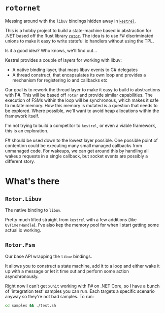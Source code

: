 # `rotornet`

Messing around with the `libuv` bindings hidden away in [`kestrel`](https://github.com/aspnet/KestrelHttpServer).

This is a hobby project to build a state-machine based io abstraction for .NET based off the Rust library [`rotor`](https://github.com/tailhook/rotor).
The idea is to use F# discriminated unions to make it easy to write stateful io handlers without using the TPL.

Is it a good idea? Who knows, we'll find out...

Kestrel provides a couple of layers for working with libuv:

- A native binding layer, that maps libuv events to C# delegates
- A thread construct, that encapsulates its own loop and provides a mechanism for registering io and callbacks etc

Our goal is to rework the thread layer to make it easy to build io abstractions with F#.
This will be based off `rotor` and provide similar capabilities.
The execution of FSMs within the loop will be synchronous, which makes it safe to mutate memory.
How this memory is mutated is a question that needs to be explored.
Where possible, we'll want to avoid heap allocations within the framework itself.

I'm not trying to build a competitor to `kestrel`, or even a viable framework, this is an exploration.

F# should be used down to the lowest layer possible.
One possible point of contention could be executing many small managed callbacks from unmanaged code.
For wakeups, we can get around this by handling all wakeup requests in a single callback, but socket
events are possibly a different story.

# What's there

## `Rotor.Libuv`

The native binding to `libuv`.

Pretty much lifted straight from `kestrel` with a few additions (like `UvTimerHandle`).
I've also kep the memory pool for when I start getting some actual io working.

## `Rotor.Fsm`

Our base API wrapping the `libuv` bindings.

It allows you to construct a state machine, add it to a loop and either wake it up with a message or let it time out
and perform some action asynchronously.

Right now I can't get `xUnit` working with F# on .NET Core, so I have a bunch of 'integration test'
samples you can run.
Each targets a specific scenario anyway so they're not bad samples.
To run:

```sh
cd samples && ./test.sh
```